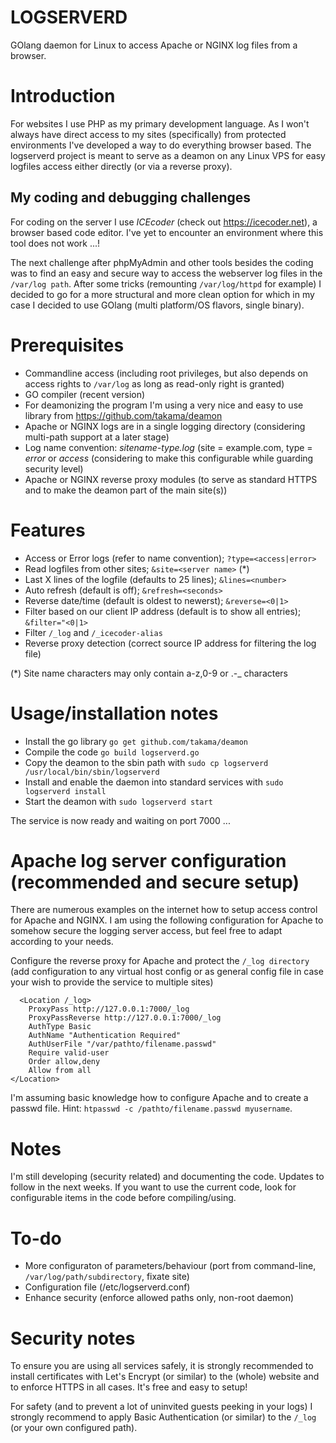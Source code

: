 # LOGSERVERD
GOlang daemon for Linux to access Apache or NGINX log files from a browser.

# Introduction
For websites I use PHP as my primary development language. As I won't always have direct access to my sites (specifically) from protected environments I've developed a way to do everything browser based. The logserverd project is meant to serve as a deamon on any Linux VPS for easy logfiles access either directly (or via a reverse proxy).

## My coding and debugging challenges
For coding on the server I use <em>ICEcoder</em> (check out https://icecoder.net), a browser based code editor. I've yet to encounter an environment where this tool does not work ...!

The next challenge after phpMyAdmin and other tools besides the coding was to find an easy and secure way to access the webserver log files in the ```/var/log path```. After some tricks (remounting ```/var/log/httpd``` for example) I decided to go for a more structural and more clean option for which in my case I decided to use GOlang (multi platform/OS flavors, single binary).

# Prerequisites
- Commandline access (including root privileges, but also depends on access rights to ```/var/log``` as long as read-only right is granted)
- GO compiler (recent version)
- For deamonizing the program I'm using a very nice and easy to use library from https://github.com/takama/deamon
- Apache or NGINX logs are in a single logging directory (considering multi-path support at a later stage)
- Log name convention: <em>sitename-type.log</em> (site = example.com, type = <em>error</em> or <em>access</em> (considering to make this configurable while guarding security level)
- Apache or NGINX reverse proxy modules (to serve as standard HTTPS and to make the deamon part of the main site(s))

# Features
- Access or Error logs (refer to name convention); ```?type=<access|error>```
- Read logfiles from other sites; ```&site=<server name>``` (*)
- Last X lines of the logfile (defaults to 25 lines); ```&lines=<number>```
- Auto refresh (default is off); ```&refresh=<seconds>```
- Reverse date/time (default is oldest to newerst); ```&reverse=<0|1>```
- Filter based on our client IP address (default is to show all entries); ```&filter="<0|1>```
- Filter ```/_log``` and ```/_icecoder-alias```
- Reverse proxy detection (correct source IP address for filtering the log file)

(*) Site name characters may only contain a-z,0-9 or .-_ characters

# Usage/installation notes
- Install the go library ```go get github.com/takama/deamon```
- Compile the code ```go build logserverd.go```
- Copy the deamon to the sbin path with ```sudo cp logserverd /usr/local/bin/sbin/logserverd```
- Install and enable the daemon into standard services with ```sudo logserverd install```
- Start the deamon with ```sudo logserverd start```

The service is now ready and waiting on port 7000 ...

# Apache log server configuration (recommended and secure setup)
There are numerous examples on the internet how to setup access control for Apache and NGINX. I am using the following configuration for Apache to somehow secure the logging server access, but feel free to adapt according to your needs.

Configure the reverse proxy for Apache and protect the ```/_log directory``` (add configuration to any virtual host config or as general config file in case your wish to provide the service to multiple sites)

```
  <Location /_log>
    ProxyPass http://127.0.0.1:7000/_log
    ProxyPassReverse http://127.0.0.1:7000/_log
    AuthType Basic
    AuthName "Authentication Required"
    AuthUserFile "/var/pathto/filename.passwd"
    Require valid-user
    Order allow,deny
    Allow from all
</Location>
```

I'm assuming basic knowledge how to configure Apache and to create a passwd file. Hint: ```htpasswd -c /pathto/filename.passwd myusername```.

# Notes
I'm still developing (security related) and documenting the code. Updates to follow in the next weeks. If you want to use the current code, look for configurable items in the code before compiling/using.

# To-do
- More configuraton of parameters/behaviour (port from command-line, ```/var/log/path/subdirectory```, fixate site)
- Configuration file (/etc/logserverd.conf)
- Enhance security (enforce allowed paths only, non-root daemon)

# Security notes
To ensure you are using all services safely, it is strongly recommended to install certificates with Let's Encrypt (or similar) to the (whole) website and to enforce HTTPS in all cases. It's free and easy to setup!

For safety (and to prevent a lot of uninvited guests peeking in your logs) I strongly recommend to apply Basic Authentication (or similar) to the ```/_log``` (or your own configured path).
